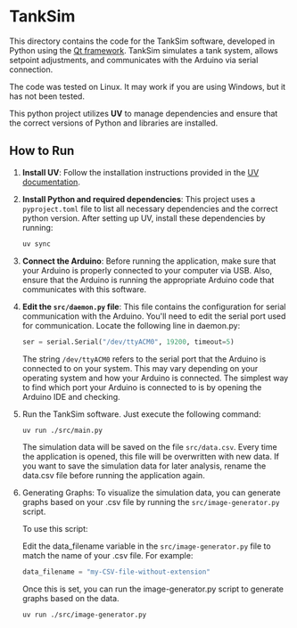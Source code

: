 # TankSim

This directory contains the code for the TankSim software, developed in Python using the [Qt framework](https://www.qt.io/). TankSim simulates a tank system, allows setpoint adjustments, and communicates with the Arduino via serial connection.

The code was tested on Linux. It may work if you are using Windows, but it has not been tested.

This python project utilizes **UV** to manage dependencies and ensure that the correct versions of Python and libraries are installed.

## How to Run

1. **Install UV**: Follow the installation instructions provided in the [UV documentation](https://docs.astral.sh/uv/).

1. **Install Python and required dependencies**: This project uses a `pyproject.toml` file to list all necessary dependencies and the correct python version. After setting up UV, install these dependencies by running:

   ```bash
   uv sync
   ```

1. **Connect the Arduino**: Before running the application, make sure that your Arduino is properly connected to your computer via USB. Also, ensure that the Arduino is running the appropriate Arduino code that communicates with this software.

1. **Edit the `src/daemon.py` file**: This file contains the configuration for serial communication with the Arduino. You'll need to edit the serial port used for communication. Locate the following line in daemon.py:

   ```python
   ser = serial.Serial("/dev/ttyACM0", 19200, timeout=5)
   ```

   The string `/dev/ttyACM0` refers to the serial port that the Arduino is connected to on your system. This may vary depending on your operating system and how your Arduino is connected. The simplest way to find which port your Arduino is connected to is by opening the Arduino IDE and checking.

1. Run the TankSim software. Just execute the following command:

   ```bash
   uv run ./src/main.py
   ```

   The simulation data will be saved on the file `src/data.csv`. Every time the application is opened, this file will be overwritten with new data. If you want to save the simulation data for later analysis, rename the data.csv file before running the application again.

1. Generating Graphs: To visualize the simulation data, you can generate graphs based on your .csv file by running the `src/image-generator.py` script.

   To use this script:

   Edit the data_filename variable in the `src/image-generator.py` file to match the name of your .csv file. For example:

   ```python
   data_filename = "my-CSV-file-without-extension"
   ```

   Once this is set, you can run the image-generator.py script to generate graphs based on the data.

   ```bash
   uv run ./src/image-generator.py
   ```
